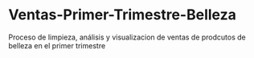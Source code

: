 # Ventas-Primer-Trimestre-Belleza
Proceso de limpieza, análisis y visualizacion de ventas de prodcutos de belleza en el primer trimestre 
